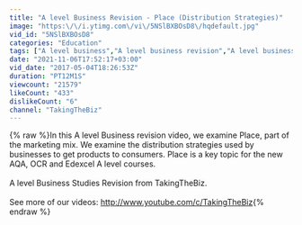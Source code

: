```yaml
---
title: "A level Business Revision - Place (Distribution Strategies)"
image: "https:\/\/i.ytimg.com\/vi\/5NSlBXBOsD8\/hqdefault.jpg"
vid_id: "5NSlBXBOsD8"
categories: "Education"
tags: ["A level business","A level business revision","A level business studies"]
date: "2021-11-06T17:52:17+03:00"
vid_date: "2017-05-04T18:26:53Z"
duration: "PT12M1S"
viewcount: "21579"
likeCount: "433"
dislikeCount: "6"
channel: "TakingTheBiz"
---
```

{% raw %}In this A level Business revision video, we examine Place, part of the marketing mix. We examine the distribution strategies used by businesses to get products to consumers. Place is a key topic for the new AQA, OCR and Edexcel A level courses.<br /><br />A level Business Studies Revision from TakingTheBiz.<br /><br />See more of our videos: <a rel="nofollow" target="blank" href="http://www.youtube.com/c/TakingTheBiz">http://www.youtube.com/c/TakingTheBiz</a>{% endraw %}
